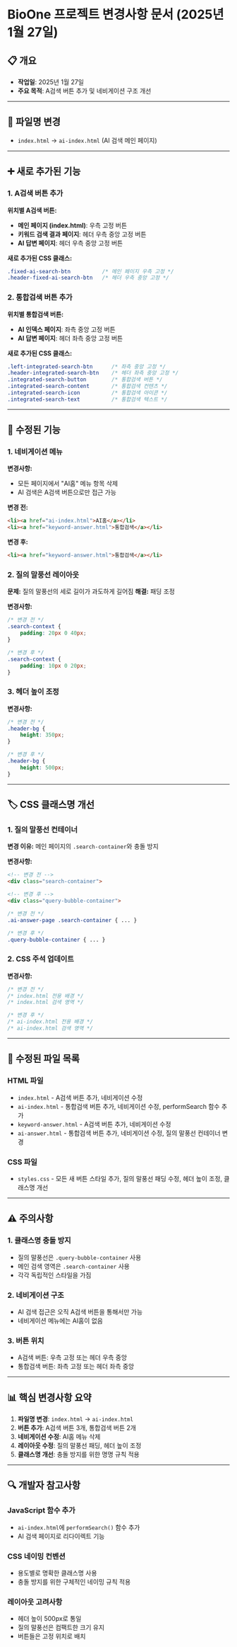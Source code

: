 # BioOne 프로젝트 변경사항 문서 (2025년 1월 27일)

## 📋 개요
- **작업일**: 2025년 1월 27일
- **주요 목적**: A검색 버튼 추가 및 네비게이션 구조 개선

---

## 🔄 파일명 변경
- `index.html` → `ai-index.html` (AI 검색 메인 페이지)

---

## ➕ 새로 추가된 기능

### 1. A검색 버튼 추가
**위치별 A검색 버튼:**
- **메인 페이지 (index.html)**: 우측 고정 버튼
- **키워드 검색 결과 페이지**: 헤더 우측 중앙 고정 버튼  
- **AI 답변 페이지**: 헤더 우측 중앙 고정 버튼

**새로 추가된 CSS 클래스:**
```css
.fixed-ai-search-btn          /* 메인 페이지 우측 고정 */
.header-fixed-ai-search-btn   /* 헤더 우측 중앙 고정 */
```

### 2. 통합검색 버튼 추가
**위치별 통합검색 버튼:**
- **AI 인덱스 페이지**: 좌측 중앙 고정 버튼
- **AI 답변 페이지**: 헤더 좌측 중앙 고정 버튼

**새로 추가된 CSS 클래스:**
```css
.left-integrated-search-btn      /* 좌측 중앙 고정 */
.header-integrated-search-btn    /* 헤더 좌측 중앙 고정 */
.integrated-search-button        /* 통합검색 버튼 */
.integrated-search-content       /* 통합검색 컨텐츠 */
.integrated-search-icon          /* 통합검색 아이콘 */
.integrated-search-text          /* 통합검색 텍스트 */
```

---

## 🔧 수정된 기능

### 1. 네비게이션 메뉴
**변경사항:**
- 모든 페이지에서 "AI홈" 메뉴 항목 삭제
- AI 검색은 A검색 버튼으로만 접근 가능

**변경 전:**
```html
<li><a href="ai-index.html">AI홈</a></li>
<li><a href="keyword-answer.html">통합검색</a></li>
```

**변경 후:**
```html
<li><a href="keyword-answer.html">통합검색</a></li>
```

### 2. 질의 말풍선 레이아웃
**문제:** 질의 말풍선의 세로 길이가 과도하게 길어짐
**해결:** 패딩 조정

**변경사항:**
```css
/* 변경 전 */
.search-context {
    padding: 20px 0 40px;
}

/* 변경 후 */
.search-context {
    padding: 10px 0 20px;
}
```

### 3. 헤더 높이 조정
**변경사항:**
```css
/* 변경 전 */
.header-bg {
    height: 350px;
}

/* 변경 후 */
.header-bg {
    height: 500px;
}
```

---

## 🏷️ CSS 클래스명 개선

### 1. 질의 말풍선 컨테이너
**변경 이유:** 메인 페이지의 `.search-container`와 충돌 방지

**변경사항:**
```html
<!-- 변경 전 -->
<div class="search-container">

<!-- 변경 후 -->
<div class="query-bubble-container">
```

```css
/* 변경 전 */
.ai-answer-page .search-container { ... }

/* 변경 후 */
.query-bubble-container { ... }
```

### 2. CSS 주석 업데이트
**변경사항:**
```css
/* 변경 전 */
/* index.html 전용 배경 */
/* index.html 검색 영역 */

/* 변경 후 */
/* ai-index.html 전용 배경 */
/* ai-index.html 검색 영역 */
```

---

## 📁 수정된 파일 목록

### HTML 파일
- `index.html` - A검색 버튼 추가, 네비게이션 수정
- `ai-index.html` - 통합검색 버튼 추가, 네비게이션 수정, performSearch 함수 추가
- `keyword-answer.html` - A검색 버튼 추가, 네비게이션 수정
- `ai-answer.html` - 통합검색 버튼 추가, 네비게이션 수정, 질의 말풍선 컨테이너 변경

### CSS 파일
- `styles.css` - 모든 새 버튼 스타일 추가, 질의 말풍선 패딩 수정, 헤더 높이 조정, 클래스명 개선

---

## ⚠️ 주의사항

### 1. 클래스명 충돌 방지
- 질의 말풍선은 `.query-bubble-container` 사용
- 메인 검색 영역은 `.search-container` 사용
- 각각 독립적인 스타일을 가짐

### 2. 네비게이션 구조
- AI 검색 접근은 오직 A검색 버튼을 통해서만 가능
- 네비게이션 메뉴에는 AI홈이 없음

### 3. 버튼 위치
- A검색 버튼: 우측 고정 또는 헤더 우측 중앙
- 통합검색 버튼: 좌측 고정 또는 헤더 좌측 중앙

---

## 📊 핵심 변경사항 요약
1. **파일명 변경**: `index.html` → `ai-index.html`
2. **버튼 추가**: A검색 버튼 3개, 통합검색 버튼 2개
3. **네비게이션 수정**: AI홈 메뉴 삭제
4. **레이아웃 수정**: 질의 말풍선 패딩, 헤더 높이 조정
5. **클래스명 개선**: 충돌 방지를 위한 명명 규칙 적용

---

## 🔍 개발자 참고사항

### JavaScript 함수 추가
- `ai-index.html`에 `performSearch()` 함수 추가
- AI 검색 페이지로 리다이렉트 기능

### CSS 네이밍 컨벤션
- 용도별로 명확한 클래스명 사용
- 충돌 방지를 위한 구체적인 네이밍 규칙 적용

### 레이아웃 고려사항
- 헤더 높이 500px로 통일
- 질의 말풍선은 컴팩트한 크기 유지
- 버튼들은 고정 위치로 배치
